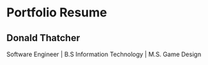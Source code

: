 Portfolio Resume
===================

Donald Thatcher
----------------
Software Engineer | B.S Information Technology  | M.S. Game Design
